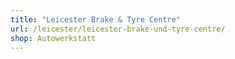 ```yaml
---
title: "Leicester Brake & Tyre Centre"
url: /leicester/leicester-brake-und-tyre-centre/
shop: Autowerkstatt
---
```

